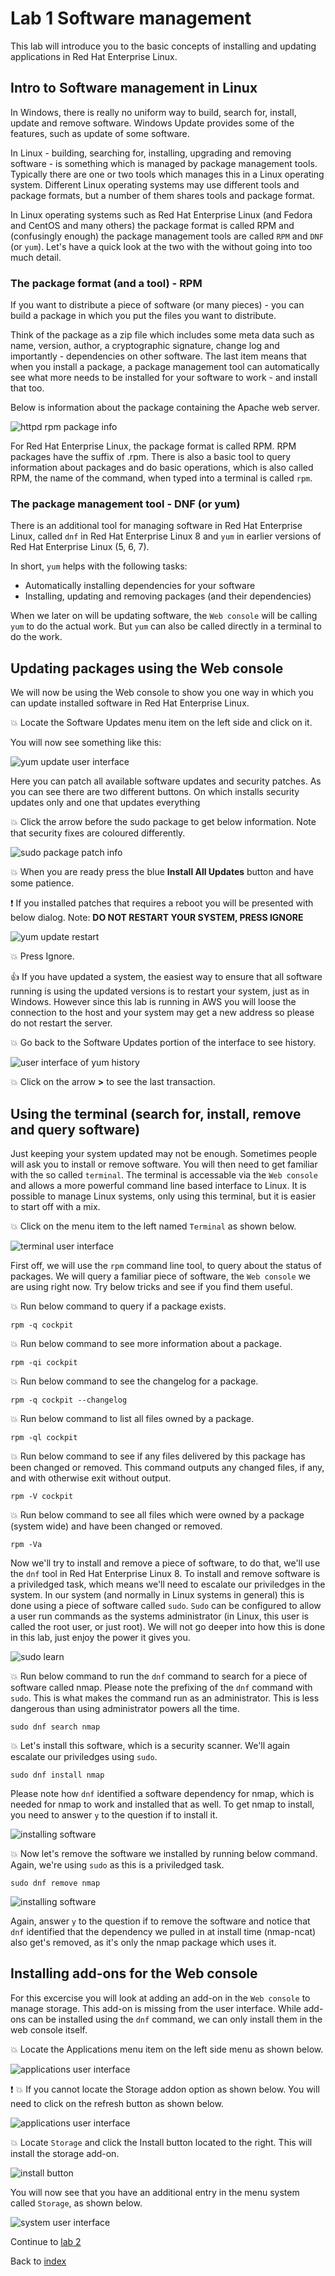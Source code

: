 # Lab 1 Software management

This lab will introduce you to the basic concepts of installing and updating applications in Red Hat Enterprise Linux.

## Intro to Software management in Linux

In Windows, there is really no uniform way to build, search for, install, update and remove software. Windows Update provides some of the features, such as update of some software.

In Linux - building, searching for, installing, upgrading and removing software - is something which is managed by package management tools. Typically there are one or two tools which manages this in a Linux operating system. Different Linux operating systems may use different tools and package formats, but a number of them shares tools and package format.

In Linux operating systems such as Red Hat Enterprise Linux (and Fedora and CentOS and many others) the package format is called RPM and (confusingly enough) the package management tools are called ```RPM``` and ```DNF``` (or ```yum```). Let's have a quick look at the two with the without going into too much detail.

### The package format (and a tool) - RPM

If you want to distribute a piece of software (or many pieces) - you can build a package in which you put the files you want to distribute.

Think of the package as a zip file which includes some meta data such as name, version, author, a cryptographic signature, change log and importantly - dependencies on other software. The last item means that when you install a package, a package management tool can automatically see what more needs to be installed for your software to work - and install that too.

Below is information about the package containing the Apache web server.

![httpd rpm package info](images/rpm.png)

For Red Hat Enterprise Linux, the package format is called RPM. RPM packages have the suffix of .rpm. There is also a basic tool to query information about packages and do basic operations, which is also called RPM, the name of the command, when typed into a terminal is called ```rpm```.

### The package management tool - DNF (or yum)

There is an additional tool for managing software in Red Hat Enterprise Linux, called ```dnf``` in Red Hat Enterprise Linux 8 and ```yum``` in earlier versions of Red Hat Enterprise Linux (5, 6, 7).

In short, ```yum``` helps with the following tasks:

* Automatically installing dependencies for your software
* Installing, updating and removing packages (and their dependencies)

When we later on will be updating software, the ```Web console``` will be calling ```yum``` to do the actual work. But ```yum``` can also be called directly in a terminal to do the work.

## Updating packages using the Web console

We will now be using the Web console to show you one way in which you can update installed software in Red Hat Enterprise Linux. 

:boom: Locate the Software Updates menu item on the left side and click on it.

You will now see something like this:

![yum update user interface](images/interface_updates.png)

Here you can patch all available software updates and security patches. As you can see there are two different buttons. On which installs security updates only and one that updates everything

:boom: Click the arrow before the sudo package to get below information. Note that security fixes are coloured differently.

![sudo package patch info](images/package_sudo.png)

:boom: When you are ready press the blue **Install All Updates** button and have some patience.

:exclamation: If you installed patches that requires a reboot you will be presented with below dialog. Note: **DO NOT RESTART YOUR SYSTEM, PRESS IGNORE**

![yum update restart](images/interface_yumrestart.png)

:boom: Press Ignore.

:thumbsup: If you have updated a system, the easiest way to ensure that all software running is using the updated versions is to restart your system, just as in Windows. However since this lab is running in AWS you will loose the connection to the host and your system may get a new address so please do not restart the server.

:boom: Go back to the Software Updates portion of the interface to see history.

![user interface of yum history](images/interface_yumhistory.png)

:boom: Click on the arrow **>** to see the last transaction.

## Using the terminal (search for, install, remove and query software)

Just keeping your system updated may not be enough. Sometimes people will ask you to install or remove software. You will then need to get familiar with the so called ```terminal```. The terminal is accessable via the ```Web console``` and allows a more powerful command line based interface to Linux. It is possible to manage Linux systems, only using this terminal, but it is easier to start off with a mix.

:boom: Click on the menu item to the left named ```Terminal``` as shown below.

![terminal user interface](images/terminal.png)

First off, we will use the ```rpm``` command line tool, to query about the status of packages. We will query a familiar piece of software, the ```Web console``` we are using right now. Try below tricks and see if you find them useful.

:boom: Run below command to query if a package exists.

```
rpm -q cockpit
```

:boom: Run below command to see more information about a package.

```
rpm -qi cockpit
```

:boom: Run below command to see the changelog for a package.

```
rpm -q cockpit --changelog
```

:boom: Run below command to list all files owned by a package.

```
rpm -ql cockpit
```

:boom: Run below command to see if any files delivered by this package has been changed or removed. This command outputs any changed files, if any, and with otherwise exit without output.

```
rpm -V cockpit
```

:boom: Run below command to see all files which were owned by a package (system wide) and have been changed or removed.

```
rpm -Va
```

Now we'll try to install and remove a piece of software, to do that, we'll use the ```dnf``` tool in Red Hat Enterprise Linux 8. To install and remove software is a priviledged task, which means we'll need to escalate our priviledges in the system. In our system (and normally in Linux systems in general) this is done using a piece of software called ```sudo```. ```Sudo``` can be configured to allow a user run commands as the systems administrator (in Linux, this user is called the root user, or just root). We will not go deeper into how this is done in this lab, just enjoy the power it gives you.

![sudo learn](images/sandwich.png)

:boom: Run below command to run the ```dnf``` command to search for a piece of software called nmap. Please note the prefixing of the ```dnf``` command with ```sudo```. This is what makes the command run as an administrator. This is less dangerous than using administrator powers all the time.

```
sudo dnf search nmap
```

:boom: Let's install this software, which is a security scanner. We'll again escalate our priviledges using ```sudo```.

```
sudo dnf install nmap
```

Please note how ```dnf``` identified a software dependency for nmap, which is needed for nmap to work and installed that as well. To get nmap to install, you need to answer ```y``` to the question if to install it.

![installing software](images/nmap.png)

:boom: Now let's remove the software we installed by running below command. Again, we're using ```sudo``` as this is a priviledged task.

```
sudo dnf remove nmap
```

![installing software](images/nmap_remove.png)

Again, answer ```y``` to the question if to remove the software and notice that ```dnf``` identified that the dependency we pulled in at install time (nmap-ncat) also get's removed, as it's only the nmap package which uses it.

## Installing add-ons for the Web console

For this excercise you will look at adding an add-on in the ```Web console``` to manage storage. This add-on is missing from the user interface. While add-ons can be installed using the ```dnf``` command, we can only install them in the web console itself.

:boom: Locate the Applications menu item on the left side menu as shown below.

![applications user interface ](images/interface_apps.png)

:exclamation: :boom: If you cannot locate the Storage addon option as shown below. You will need to click on the refresh button as shown below.

![applications user interface ](images/storage_missing.png)

:boom: Locate ```Storage``` and click the Install button located to the right. This will install the storage add-on.

![install button](images/storage_install.png)

You will now see that you have an additional entry in the menu system called ```Storage```, as shown below.

![system user interface](images/interface_plusstorage.png)

Continue to [lab 2](lab2.md)

Back to [index](thews.md)